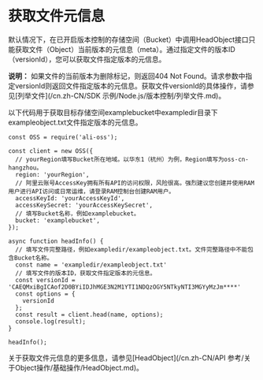 # 获取文件元信息

默认情况下，在已开启版本控制的存储空间（Bucket）中调用HeadObject接口只能获取文件（Object）当前版本的元信息（meta）。通过指定文件的版本ID（versionId），您可以获取文件指定版本的元信息。

**说明：** 如果文件的当前版本为删除标记，则返回404 Not Found。请求参数中指定versionId则返回文件指定版本的元信息。获取文件versionId的具体操作，请参见[列举文件](/cn.zh-CN/SDK 示例/Node.js/版本控制/列举文件.md)。

以下代码用于获取目标存储空间examplebucket中exampledir目录下exampleobject.txt文件指定版本的元信息。

```
const OSS = require('ali-oss');

const client = new OSS({
  // yourRegion填写Bucket所在地域。以华东1（杭州）为例，Region填写为oss-cn-hangzhou。
  region: 'yourRegion',
  // 阿里云账号AccessKey拥有所有API的访问权限，风险很高。强烈建议您创建并使用RAM用户进行API访问或日常运维，请登录RAM控制台创建RAM用户。
  accessKeyId: 'yourAccessKeyId',
  accessKeySecret: 'yourAccessKeySecret',
  // 填写Bucket名称，例如examplebucket。
  bucket: 'examplebucket',
});

async function headInfo() {
  // 填写文件完整路径，例如exampledir/exampleobject.txt。文件完整路径中不能包含Bucket名称。
  const name = 'exampledir/exampleobject.txt'
  // 填写文件的版本ID，获取文件指定版本的元信息。
  const versionId = 'CAEQMxiBgICAof2D0BYiIDJhMGE3N2M1YTI1NDQzOGY5NTkyNTI3MGYyMzJm****'
  const options = {
    versionId
  };
  const result = client.head(name, options);
  console.log(result);
}

headInfo();
```

关于获取文件元信息的更多信息，请参见[HeadObject](/cn.zh-CN/API 参考/关于Object操作/基础操作/HeadObject.md)。

